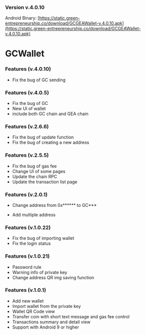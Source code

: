 
### Version v.4.0.10
Android Binary:
[https://static.green-entrepreneurship.co/download/GCGEAWallet-v.4.0.10.apk](https://static.green-entrepreneurship.co/download/GCGEAWallet-v.4.0.10.apk)

# GCWallet
### Features (v.4.0.10)
- Fix the bug of GC sending 

### Features (v.4.0.5)
- Fix the bug of GC
- New UI of wallet
- include both GC chain and GEA chain

### Features (v.2.6.6)
- Fix the bug of update function
- Fix the bug of creating a new address

### Features (v.2.5.5)
- Fix the bug of gas fee
- Change UI of some pages
- Update the chain RPC
- Update the transaction list page   

### Features (v.2.0.1)
- Change address from 0x****** to GC***

- Add multiple address 

### Features (v.1.0.22)
- Fix the bug of importing wallet
- Fix the login status 

### Features (v.1.0.21)
- Password rule
- Warning info of private key
- Change address QR img saving function

### Features (v.1.0.1)
- Add new wallet
- Import wallet from the private key
- Wallet QR Code view
- Transfer coin with short text message and gas fee control
- Transactions summary and detail view 
- Support with Android 9 or higher


